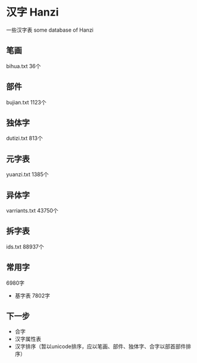 # 汉字 Hanzi

一些汉字表
some database of Hanzi

##  笔画
bihua.txt
36个

## 部件
bujian.txt
1123个

## 独体字
dutizi.txt
813个

## 元字表
yuanzi.txt
1385个

## 异体字
varriants.txt
43750个

## 拆字表
ids.txt
88937个

## 常用字
6980字

* 基字表
7802字

## 下一步
* 合字
* 汉字属性表
* 汉字排序（暂以unicode排序，应以笔画、部件、独体字、合字以部首部件排序）
